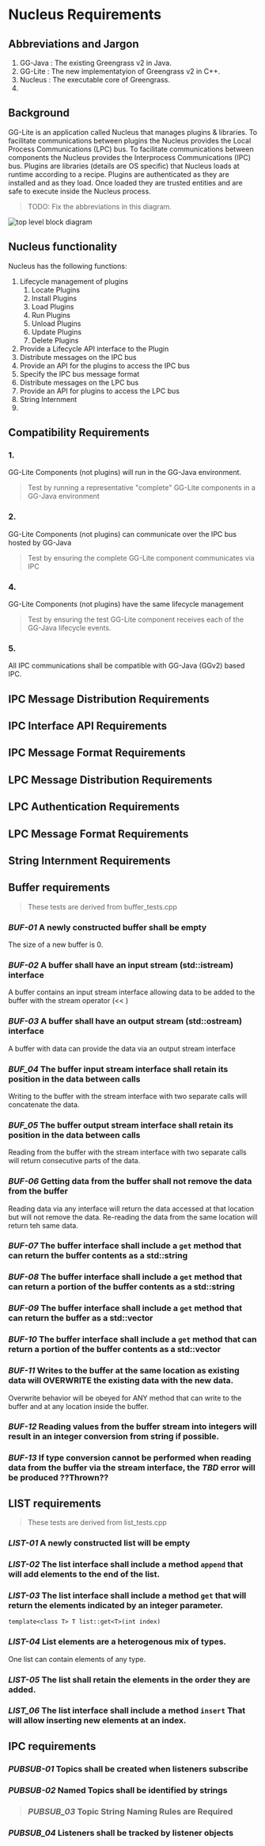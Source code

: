 # Nucleus Requirements

## Abbreviations and Jargon
1. GG-Java : The existing Greengrass v2 in Java.
2. GG-Lite : The new implementatyion of Greengrass v2 in C++.
3. Nucleus : The executable core of Greengrass.
4. 

## Background
GG-Lite is an application called Nucleus that manages plugins & libraries.  To facilitate communications between plugins
the Nucleus provides the Local Process Communications (LPC) bus.  To facilitate communications between components the
Nucleus provides the Interprocess Communications (IPC) bus.  Plugins are libraries (details are OS specific) that
Nucleus loads at runtime according to a recipe.  Plugins are authenticated as they are installed and as they load.
Once loaded they are trusted entities and are safe to execute inside the Nucleus process.

>TODO: Fix the abbreviations in this diagram.
> 
![](./images/top_level_nucleus_components.png "top level block diagram")


## Nucleus functionality
Nucleus has the following functions:
1. Lifecycle management of plugins
   1. Locate Plugins
   2. Install Plugins
   3. Load Plugins
   4. Run Plugins
   5. Unload Plugins
   6. Update Plugins
   7. Delete Plugins
2. Provide a Lifecycle API interface to the Plugin
3. Distribute messages on the IPC bus
4. Provide an API for the plugins to access the IPC bus
5. Specify the IPC bus message format
5. Distribute messages on the LPC bus
6. Provide an API for plugins to access the LPC bus
7. String Internment
8. 

## Compatibility Requirements
### 1. 

GG-Lite Components (not plugins) will run in the GG-Java environment. 
>Test by running a representative "complete" GG-Lite components in a GG-Java environment 

### 2. 

GG-Lite Components (not plugins) can communicate over the IPC bus hosted by GG-Java
>Test by ensuring the complete GG-Lite component communicates via IPC

### 4. 

GG-Lite Components (not plugins) have the same lifecycle management
> Test by ensuring the test GG-Lite component receives each of the GG-Java lifecycle events.

### 5. 
All IPC communications shall be compatible with GG-Java (GGv2) based IPC.

## IPC Message Distribution Requirements

## IPC Interface API Requirements

## IPC Message Format Requirements

## LPC Message Distribution Requirements

## LPC Authentication Requirements

## LPC Message Format Requirements

## String Internment Requirements

## Buffer requirements
>These tests are derived from buffer_tests.cpp

### _BUF-01_ A newly constructed buffer shall be empty
The size of a new buffer is 0.

### _BUF-02_ A buffer shall have an input stream (std::istream) interface
A buffer contains an input stream interface allowing data to be added to the buffer with the stream operator (<< )

### _BUF-03_ A buffer shall have an output stream (std::ostream) interface
A buffer with data can provide the data via an output stream interface

### _BUF_04_ The buffer input stream interface shall retain its position in the data between calls
Writing to the buffer with the stream interface with two separate calls will concatenate the data.

### _BUF_05_ The buffer output stream interface shall retain its position in the data between calls
Reading from the buffer with the stream interface with two separate calls will return consecutive parts of the data.

### _BUF-06_ Getting data from the buffer shall not remove the data from the buffer
Reading data via any interface will return the data accessed at that location but will not remove the data.
Re-reading the data from the same location will return teh same data. 

### _BUF-07_ The buffer interface shall include a `get` method that can return the buffer contents as a std::string
### _BUF-08_ The buffer interface shall include a `get` method that can return a portion of the buffer contents as a std::string
### _BUF-09_ The buffer interface shall include a `get` method that can return the buffer as a std::vector<byte>
### _BUF-10_ The buffer interface shall include a `get` method that can return a portion of the buffer contents as a std::vector<byte>

### _BUF-11_ Writes to the buffer at the same location as existing data will OVERWRITE the existing data with the new data.
Overwrite behavior will be obeyed for ANY method that can write to the buffer and at any location inside the buffer.

### _BUF-12_ Reading values from the buffer stream into integers will result in an integer conversion from string if possible.
### _BUF-13_ If type conversion cannot be performed when reading data from the buffer via the stream interface, the *_TBD_* error will be produced ??Thrown??

## LIST requirements
>These tests are derived from list_tests.cpp

### _LIST-01_ A newly constructed list will be empty

### _LIST-02_ The list interface shall include a method `append` that will add elements to the end of the list.

### _LIST-03_ The list interface shall include a method `get` that will return the elements indicated by an integer parameter.
`template<class T> T list::get<T>(int index)`

### _LIST-04_ List elements are a heterogenous mix of types.
One list can contain elements of any type.

### _LIST-05_ The list shall retain the elements in the order they are added.

### _LIST_06_ The list interface shall include a method `insert` That will allow inserting new elements at an index.

## IPC requirements

### _PUBSUB-01_ Topics shall be created when listeners subscribe

### _PUBSUB-02_ Named Topics shall be identified by strings

>### _PUBSUB_03_ Topic String Naming Rules are Required

### _PUBSUB_04_ Listeners shall be tracked by listener objects